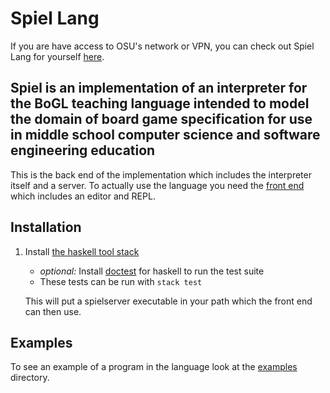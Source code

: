 
# Spiel Lang

If you are have access to OSU's network or VPN, you can check out Spiel Lang for yourself [here](access.engr.orst.edu:5168/).

## Spiel is an implementation of an interpreter for the BoGL teaching language intended to model the domain of board game specification for use in middle school computer science and software engineering education  

This is the back end of the implementation which includes the interpreter itself and a server. To actually use the language you need the [front end](https://github.com/The-Code-In-Sheep-s-Clothing/Spiel-Front) which includes an editor and REPL.

## Installation
1. Install [the haskell tool stack](https://docs.haskellstack.org/en/stable/install_and_upgrade/)

   * *optional:* Install [doctest](https://hackage.haskell.org/package/doctest) for haskell to run the test suite
   * These tests can be run with `stack test`

   This will put a spielserver executable in your path which the front end can then use.
## Examples
To see an example of a program in the language look at the [examples](examples/) directory.
